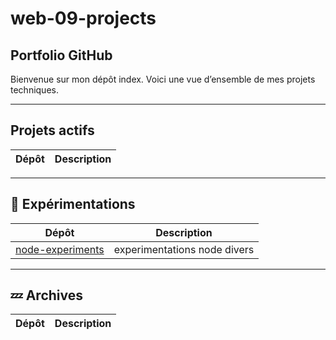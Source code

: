 # web-09-projects


##  Portfolio GitHub

Bienvenue sur mon dépôt index. Voici une vue d’ensemble de mes projets techniques.

---

## Projets actifs

| Dépôt | Description |
|-------|-------------|


---

## 🧪 Expérimentations

| Dépôt | Description |
|-------|-------------|
| [node-experiments](https://github.com/ben-sentenac/node-experiments) | experimentations node divers |
---

## 💤 Archives

| Dépôt | Description |
|-------|-------------|
